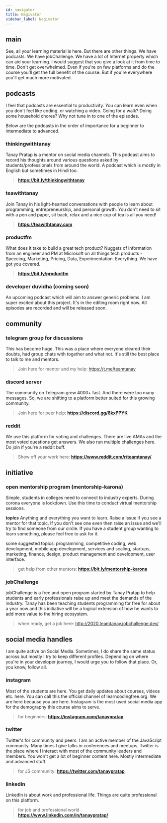 ```yaml
---
id: navigator
title: Nagivator
sidebar_label: Nagivator
---
```


## main

See, all your learning material is here. But there are other things. We have podcasts. We have jobChallenge. We have a lot of Internet property which can aid your learning. I would suggest that you give a look at it from time to time. Don't get overwhelmed. Even if you're on few platforms and do the course you'll get the full benefit of the course. But if you're everywhere you'll get much more motivated.

## podcasts

I feel that podcasts are essential to productivity. You can learn even when you don't feel like coding, or watching a video. Going for a walk? Doing some household chores? Why not tune in to one of the episodes.

Below are the podcasts in the order of importance for a beginner to intermediate to advanced.

### thinkingwithtanay

Tanay Pratap is a mentor on social media channels. This podcast aims to record his thoughts around various questions asked by students/professionals from around the world.
A podcast which is mostly in English but sometimes in Hindi too.

> **https://bit.ly/thinkingwithtanay**

### teawithtanay

Join Tanay in his light-hearted conversations with people to learn about programming, entrepreneurship, and personal growth. You don't need to sit with a pen and paper, sit back, relax and a nice cup of tea is all you need!

> **https://teawithtanay.com**

### productfm

What does it take to build a great tech product? Nuggets of information from an engineer and PM at Microsoft on all things tech products - Speccing, Marketing, Pricing, Data, Experimentation. Everything. We have got you covered.

> **https://bit.ly/productfm**

### developer duvidha (coming soon)

An upcoming podcast which will aim to answer generic problems. I am super excited about this project. It's in the editing room right now. All episodes are recorded and will be released soon.

## community

### telegram group for discussions

This has become huge. This was a place where everyone cleared their doubts, had group chats with together and what not. It's still the best place to talk to me and mentors.

> Join here for mentor and my help: https://t.me/teamtanay

### discord server

The community on Telegram grew 4000+ fast. And there were too many messages. So, we are shifting to a platform better suited for this growing community.

> Join here for peer help: **https://discord.gg/8kxPPYK**

### reddit

We use this platform for voting and challenges. There are live AMAs and the most voted questions get answers. We also run multiple challenges here. Do join if you're a reddit buff.

> Show off your work here: **https://www.reddit.com/r/teamtanay/**

## initiative

### open mentorship program (mentorship-karona)

Simple, students in colleges need to connect to industry experts. During corona everyone is lockdown. Use this time to conduct virtual mentorship sessions.

**_topics_**
Anything and everything you want to learn. Raise a issue if you see a mentor for that topic. If you don't see one even then raise an issue and we'll try to find someone from our circle. If you have a student group wanting to learn something, please feel free to ask for it.

some suggested topics: programming, competitive coding, web development, mobile app development, services and scaling, startups, marketing, finance, design, product management and development, user interface.

> get help from other mentors: **https://bit.ly/mentorship-karona**

### jobChallenge

jobChallenge is a free and open program started by Tanay Pratap to help students and early professionals raise up and meet the demands of the industry. Tanay has been teaching students programming for free for about a year now and this initiative will be a logical extension of how he wants to add more value to the hiring ecosystem.

> when ready, get a job here: http://2020.teamtanay.jobchallenge.dev/

## social media handles

I am quite active on Social Media. Sometimes, I do share the same status across but mostly I try to keep different profiles. Depending on where you're in your developer journey, I would urge you to follow that place. Or, you know, follow all.

### instagram

Most of the students are here. You get daily updates about courses, videos etc. here. You can call this the official channel of learncodingfree.org. We are here because you are here. Instagram is the most used social media app for the demography this course aims to serve.

> for beginners: **https://instagram.com/tanaypratap**

### twitter

Twitter's for community and peers.
I am an active member of the JavaScript community. Many times I give talks in conferences and meetups. Twitter is the place where I interact with most of the community leaders and members. You won't get a lot of beginner content here. Mostly intermediate and advanced stuff.

> for JS community: **https://twitter.com/tanaypratap**

### linkedin

LinkedIn is about work and professional life. Things are quite professional on this platform.

> for job and professional world **https://www.linkedin.com/in/tanaypratap/**
